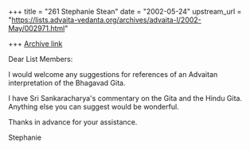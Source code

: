 +++
title = "261 Stephanie Stean"
date = "2002-05-24"
upstream_url = "https://lists.advaita-vedanta.org/archives/advaita-l/2002-May/002971.html"

+++
[Archive link](https://lists.advaita-vedanta.org/archives/advaita-l/2002-May/002971.html)

Dear List Members:

I would welcome any suggestions for references of an Advaitan interpretation
of the Bhagavad Gita.

I have Sri Sankaracharya's commentary on the Gita and the Hindu Gita.
Anything else you can suggest would be wonderful.

Thanks in advance for your assistance.

Stephanie

